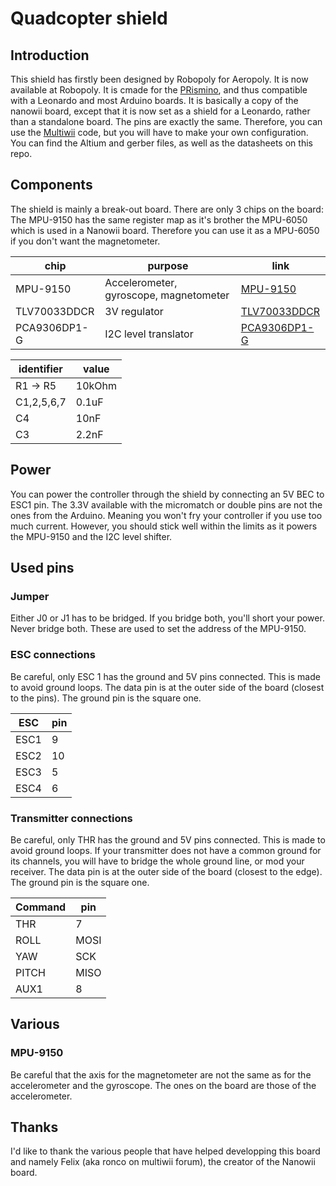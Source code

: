 # Quadcopter shield

## Introduction
This shield has firstly been designed by Robopoly for Aeropoly. It is now available at Robopoly.
It is cmade for the [PRismino][prismino], and thus compatible with a Leonardo and most Arduino boards.
It is basically a copy of the nanowii board, except that it is now set as a shield for a Leonardo, rather than a standalone board. The pins are exactly the same.
Therefore, you can use the [Multiwii][multiwii] code, but you will have to make your own configuration.
You can find the Altium and gerber files, as well as the datasheets on this repo.

## Components
The shield is mainly a break-out board. There are only 3 chips on the board:
The MPU-9150 has the same register map as it's brother the MPU-6050 which is used in a Nanowii board. Therefore you can use it as a MPU-6050 if you don't want the magnetometer.

| chip         | purpose                                | link                         |
|--------------|----------------------------------------|------------------------------|
| MPU-9150     | Accelerometer, gyroscope, magnetometer | [MPU-9150][MPU-9150]         |
| TLV70033DDCR | 3V regulator                           | [TLV70033DDCR][TLV70033DDCR] |
| PCA9306DP1-G | I2C level translator                   | [PCA9306DP1-G][PCA9306DP1-G] |

| identifier   |   value   |
|--------------|-----------|
| R1 -> R5     | 10kOhm    |
| C1,2,5,6,7   | 0.1uF     |
|     C4       |  10nF     |
|     C3       |   2.2nF   |


## Power
You can power the controller through the shield by connecting an 5V BEC to ESC1 pin.
The 3.3V available with the micromatch or double pins are not the ones from the Arduino. Meaning you won't fry your controller if you use too much current.
However, you should stick well within the limits as it powers the MPU-9150 and the I2C level shifter.

## Used pins
### Jumper
Either J0 or J1 has to be bridged. If you bridge both, you'll short your power. Never bridge both. These are used to set the address of the MPU-9150.

### ESC connections
Be careful, only ESC 1 has the ground and 5V pins connected. This is made to avoid ground loops.
The data pin is at the outer side of the board (closest to the pins). The ground pin is the square one.

| ESC  | pin   |
|------|-------|
| ESC1 |   9   |
| ESC2 |  10   |
| ESC3 |   5   |
| ESC4 |   6   |

### Transmitter connections
Be careful, only THR has the ground and 5V pins connected. This is made to avoid ground loops. If your transmitter does not have a common ground for its channels, you will have to bridge the whole ground line, or mod your receiver.
The data pin is at the outer side of the board (closest to the edge). The ground pin is the square one.

| Command | pin  |
|---------|------|
| THR     |   7  |
| ROLL    | MOSI |
| YAW     | SCK  |
| PITCH   | MISO |
| AUX1    |  8   |

## Various
### MPU-9150
Be careful that the axis for the magnetometer are not the same as for the accelerometer and the gyroscope. The ones on the board are those of the accelerometer.

## Thanks
I'd like to thank the various people that have helped developping this board and namely Felix (aka ronco on multiwii forum), the creator of the Nanowii board.

[MPU-9150]: http://www.invensense.com/mems/gyro/nineaxis.html "MPU-9150"
[TLV70033DDCR]: http://www.ti.com/product/tlv70033 "TLV70033DDCR"
[atmega32u4]: http://www.atmel.ch/Images/doc7766.pdf "ATmega16U4/32U4 datasheet"
[PCA9306DP1-G]: http://www.nxp.com/products/interface_and_connectivity/i2c/i2c_voltage_level_translators/PCA9306DP1.html "PCA9306DP1-G"
[prismino]: https://github.com/Robopoly/PRismino "PRismino"
[multiwii]: http://www.multiwii.com/software "Multiwii"
